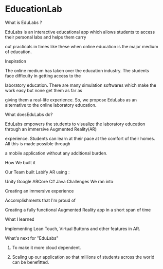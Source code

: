# EducationLab
What is EduLabs ?

EduLabs is an interactive educational app which allows students to access their personal labs and helps them carry

out practicals in times like these when online education is the major medium of education.

Inspiration

The online medium has taken over the education industry. The students face difficulty in getting access to the

laboratory education. There are many simulation softwares which make the work easy but none get them as far as

giving them a real-life experience. So, we propose EduLabs as an alternative to the online laboratory education.

What doesEduLabs do?

EduLabs empowers the students to visualize the laboratory education through an immersive Augmented Reality(AR)

experience. Students can learn at their pace at the comfort of their homes. All this is made possible through

a mobile application without any additional burden.

How We built it

Our Team built Labify AR using :

Unity
Google ARCore
C#
Java
Challenges We ran into

Creating an immersive experience

Accomplishments that I'm proud of

Creating a fully functional Augmented Reality app in a short span of time

What I learned

Implementing Lean Touch, Virtual Buttons and other features in AR.

What's next for "EduLabs"

1. To make it more cloud dependent.

2. Scaling up our application so that millions of students across the world can be benefitted.
